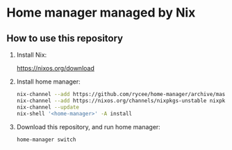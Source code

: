 # Home manager managed by Nix

## How to use this repository

1. Install Nix:

   https://nixos.org/download

2. Install home manager:

   ```bash
   nix-channel --add https://github.com/rycee/home-manager/archive/master.tar.gz home-manager
   nix-channel --add https://nixos.org/channels/nixpkgs-unstable nixpkgs-unstable
   nix-channel --update
   nix-shell '<home-manager>' -A install
   ```

3. Download this repository, and run home manager:
   ```bash
   home-manager switch
   ```

